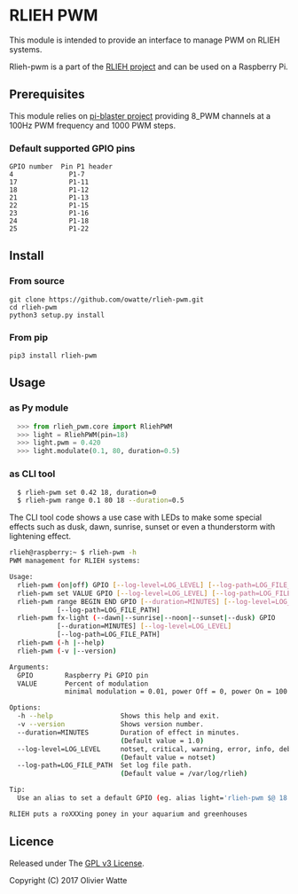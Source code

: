 # RLIEH PWM

This module is intended to provide an interface to manage PWM on RLIEH systems.

Rlieh-pwm is a part of the [RLIEH project](http://www.lebiklab.com/portfolio/rlieh/)
and can be used on a Raspberry Pi.

## Prerequisites

This module relies on [pi-blaster project](https://github.com/sarfata/pi-blaster) providing 8_PWM channels at a 100Hz PWM frequency and 1000 PWM steps.

### Default supported GPIO pins

    GPIO number  Pin P1 header
    4              P1-7
    17             P1-11
    18             P1-12
    21             P1-13
    22             P1-15
    23             P1-16
    24             P1-18
    25             P1-22

## Install

### From source

```
git clone https://github.com/owatte/rlieh-pwm.git
cd rlieh-pwm
python3 setup.py install
```
### From pip

```
pip3 install rlieh-pwm
```
## Usage

### as Py module
```python
  >>> from rlieh_pwm.core import RliehPWM
  >>> light = RliehPWM(pin=18)
  >>> light.pwm = 0.420
  >>> light.modulate(0.1, 80, duration=0.5)
```

### as CLI tool
```bash
  $ rlieh-pwm set 0.42 18, duration=0
  $ rlieh-pwm range 0.1 80 18 --duration=0.5
```

The CLI tool code shows a use case with LEDs to make some special effects such as
dusk, dawn, sunrise, sunset or even a thunderstorm with lightening effect.

```bash
rlieh@raspberry:~ $ rlieh-pwm -h
PWM management for RLIEH systems:

Usage:
  rlieh-pwm (on|off) GPIO [--log-level=LOG_LEVEL] [--log-path=LOG_FILE_PATH]
  rlieh-pwm set VALUE GPIO [--log-level=LOG_LEVEL] [--log-path=LOG_FILE_PATH]
  rlieh-pwm range BEGIN END GPIO [--duration=MINUTES] [--log-level=LOG_LEVEL]
            [--log-path=LOG_FILE_PATH]
  rlieh-pwm fx-light (--dawn|--sunrise|--noon|--sunset|--dusk) GPIO
            [--duration=MINUTES] [--log-level=LOG_LEVEL]
            [--log-path=LOG_FILE_PATH]
  rlieh-pwm (-h |--help)
  rlieh-pwm (-v |--version)

Arguments:
  GPIO        Raspberry Pi GPIO pin
  VALUE       Percent of modulation
              minimal modulation = 0.01, power Off = 0, power On = 100

Options:
  -h --help                 Shows this help and exit.
  -v --version              Shows version number.
  --duration=MINUTES        Duration of effect in minutes.
                            (Default value = 1.0)
  --log-level=LOG_LEVEL     notset, critical, warning, error, info, debug.
                            (Default value = notset)
  --log-path=LOG_FILE_PATH  Set log file path.
                            (Default value = /var/log/rlieh)

Tip:
  Use an alias to set a default GPIO (eg. alias light='rlieh-pwm $@ 18')

RLIEH puts a roXXXing poney in your aquarium and greenhouses

```
## Licence

Released under The [GPL v3 License](COPYING.md).

Copyright (C) 2017 Olivier Watte
